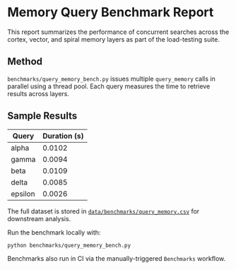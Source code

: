# Memory Query Benchmark Report

This report summarizes the performance of concurrent searches across the cortex,
vector, and spiral memory layers as part of the load-testing suite.

## Method

`benchmarks/query_memory_bench.py` issues multiple `query_memory` calls in parallel using a thread pool. Each query measures the time to retrieve results across layers.

## Sample Results

| Query | Duration (s) |
|---|---|
| alpha | 0.0102 |
| gamma | 0.0094 |
| beta  | 0.0109 |
| delta | 0.0085 |
| epsilon | 0.0026 |

The full dataset is stored in [`data/benchmarks/query_memory.csv`](../../data/benchmarks/query_memory.csv) for downstream analysis.

Run the benchmark locally with:

```
python benchmarks/query_memory_bench.py
```

Benchmarks also run in CI via the manually-triggered `Benchmarks` workflow.
